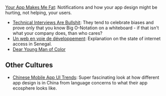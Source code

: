 [Your App Makes Me Fat](http://seriouspony.com/blog/2013/7/24/your-app-makes-me-fat): Notifications and how your app design might be hurting, not helping, your users.
- [Technical Interviews Are Bullshit](https://modelviewculture.com/pieces/technical-interviews-are-bullshit): They tend to celebrate biases and prove only that you know Big O-Notation on a whiteboard - if that isn't what your company does, than who cares?
- [Un web en voie de développement](http://www.24joursdeweb.fr/2014/un-web-en-voie-de-developpement/): Explanation on the state of internet access in Senegal.
- [Dear Young Man of Color](https://www.youtube.com/watch?v=TtHBUaLsXmQ&feature=youtu.be)

## Other Cultures
- [Chinese Mobile App UI Trends](http://dangrover.com/blog/2014/12/01/chinese-mobile-app-ui-trends.html): Super fascinating look at how different app design is in China from language concerns to what their app ecosphere looks like.
